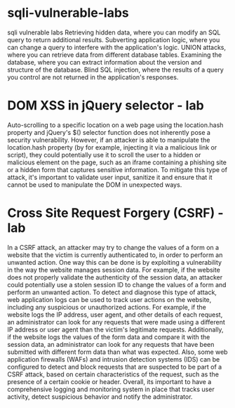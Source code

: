 # sqli-vulnerable-labs
sqli vulnerable labs
Retrieving hidden data, where you can modify an SQL query to return additional results.
Subverting application logic, where you can change a query to interfere with the application's logic.
UNION attacks, where you can retrieve data from different database tables.
Examining the database, where you can extract information about the version and structure of the database.
Blind SQL injection, where the results of a query you control are not returned in the application's responses.


# DOM XSS in jQuery selector  - lab
Auto-scrolling to a specific location on a web page using the location.hash property and jQuery&#39;s
$() selector function does not inherently pose a security vulnerability. However, if an attacker is
able to manipulate the location.hash property (by for example, injecting it via a malicious link or
script), they could potentially use it to scroll the user to a hidden or malicious element on the
page, such as an iframe containing a phishing site or a hidden form that captures sensitive
information. To mitigate this type of attack, it&#39;s important to validate user input, sanitize it and
ensure that it cannot be used to manipulate the DOM in unexpected ways.

# Cross Site Request Forgery (CSRF)  - lab
In a CSRF attack, an attacker may try to change the values of a form on a website that the victim
is currently authenticated to, in order to perform an unwanted action.
One way this can be done is by exploiting a vulnerability in the way the website manages session
data. For example, if the website does not properly validate the authenticity of the session data,
an attacker could potentially use a stolen session ID to change the values of a form and perform
an unwanted action. To detect and diagnose this type of attack, web application logs can be used
to track user actions on the website, including any suspicious or unauthorized actions. For
example, if the website logs the IP address, user agent, and other details of each request, an
administrator can look for any requests that were made using a different IP address or user agent
than the victim&#39;s legitimate requests.
Additionally, if the website logs the values of the form data and compare it with the session data,
an administrator can look for any requests that have been submitted with different form data than
what was expected.
Also, some web application firewalls (WAFs) and intrusion detection systems (IDS) can be
configured to detect and block requests that are suspected to be part of a CSRF attack, based on
certain characteristics of the request, such as the presence of a certain cookie or header.
Overall, its important to have a comprehensive logging and monitoring system in place that
tracks user activity, detect suspicious behavior and notify the administrator.
